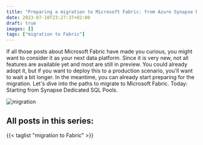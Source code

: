 ```yaml
---
title: "Preparing a migration to Microsoft Fabric: from Azure Synapse Dedicated SQL"
date: 2023-07-10T23:27:37+02:00
draft: true
images: []
tags: ["migration to Fabric"]
---
```


If all those posts about Microsoft Fabric have made you curious, you might want to consider it as your next data platform. Since it is very new, not all features are available yet and most are still in preview. You could already adopt it, but if you want to deploy this to a production scenario, you'll want to wait a bit longer. In the meantime, you can already start preparing for the migration. Let's dive into the paths to migrate to Microsoft Fabric. Today: Starting from Synapse Dedicated SQL Pools.

<!--more-->

![migration](/img/post/2023/synapse-fabric.png "migration")

## All posts in this series:

{{< taglist "migration to Fabric" >}}

